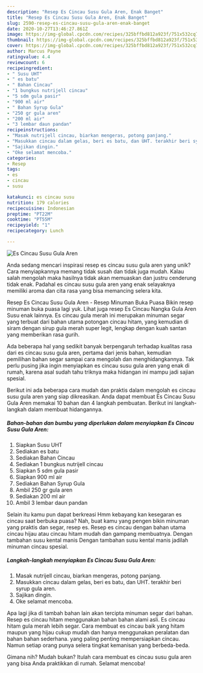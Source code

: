 ```yaml
---
description: "Resep Es Cincau Susu Gula Aren, Enak Banget"
title: "Resep Es Cincau Susu Gula Aren, Enak Banget"
slug: 2590-resep-es-cincau-susu-gula-aren-enak-banget
date: 2020-10-27T13:46:27.861Z
image: https://img-global.cpcdn.com/recipes/325bffbd812a923f/751x532cq70/es-cincau-susu-gula-aren-foto-resep-utama.jpg
thumbnail: https://img-global.cpcdn.com/recipes/325bffbd812a923f/751x532cq70/es-cincau-susu-gula-aren-foto-resep-utama.jpg
cover: https://img-global.cpcdn.com/recipes/325bffbd812a923f/751x532cq70/es-cincau-susu-gula-aren-foto-resep-utama.jpg
author: Marcus Payne
ratingvalue: 4.4
reviewcount: 6
recipeingredient:
- " Susu UHT"
- " es batu"
- " Bahan Cincau"
- "1 bungkus nutrijell cincau"
- "5 sdm gula pasir"
- "900 ml air"
- " Bahan Syrup Gula"
- "250 gr gula aren"
- "200 ml air"
- "3 lembar daun pandan"
recipeinstructions:
- "Masak nutrijell cincau, biarkan mengeras, potong panjang."
- "Masukkan cincau dalam gelas, beri es batu, dan UHT. terakhir beri syrup gula aren."
- "Sajikan dingin."
- "Oke selamat mencoba."
categories:
- Resep
tags:
- es
- cincau
- susu

katakunci: es cincau susu 
nutrition: 179 calories
recipecuisine: Indonesian
preptime: "PT22M"
cooktime: "PT55M"
recipeyield: "1"
recipecategory: Lunch

---
```



![Es Cincau Susu Gula Aren](https://img-global.cpcdn.com/recipes/325bffbd812a923f/751x532cq70/es-cincau-susu-gula-aren-foto-resep-utama.jpg)

Anda sedang mencari inspirasi resep es cincau susu gula aren yang unik? Cara menyiapkannya memang tidak susah dan tidak juga mudah. Kalau salah mengolah maka hasilnya tidak akan memuaskan dan justru cenderung tidak enak. Padahal es cincau susu gula aren yang enak selayaknya memiliki aroma dan cita rasa yang bisa memancing selera kita.

Resep Es Cincau Susu Gula Aren - Resep Minuman Buka Puasa Bikin resep minuman buka puasa lagi yuk. Lihat juga resep Es Cincau Nangka Gula Aren Susu enak lainnya. Es cincau gula merah ini merupakan minuman segar yang terbuat dari bahan utama potongan cincau hitam, yang kemudian di siram dengan sirup gula merah super legit, lengkap dengan kuah santan yang memberikan rasa gurih.

Ada beberapa hal yang sedikit banyak berpengaruh terhadap kualitas rasa dari es cincau susu gula aren, pertama dari jenis bahan, kemudian pemilihan bahan segar sampai cara mengolah dan menghidangkannya. Tak perlu pusing jika ingin menyiapkan es cincau susu gula aren yang enak di rumah, karena asal sudah tahu triknya maka hidangan ini mampu jadi sajian spesial.


Berikut ini ada beberapa cara mudah dan praktis dalam mengolah es cincau susu gula aren yang siap dikreasikan. Anda dapat membuat Es Cincau Susu Gula Aren memakai 10 bahan dan 4 langkah pembuatan. Berikut ini langkah-langkah dalam membuat hidangannya.

<!--inarticleads1-->

##### Bahan-bahan dan bumbu yang diperlukan dalam menyiapkan Es Cincau Susu Gula Aren:

1. Siapkan  Susu UHT
1. Sediakan  es batu
1. Sediakan  Bahan Cincau
1. Sediakan 1 bungkus nutrijell cincau
1. Siapkan 5 sdm gula pasir
1. Siapkan 900 ml air
1. Sediakan  Bahan Syrup Gula
1. Ambil 250 gr gula aren
1. Sediakan 200 ml air
1. Ambil 3 lembar daun pandan


Selain itu kamu pun dapat berkreasi Hmm kebayang kan kesegaran es cincau saat berbuka puasa? Nah, buat kamu yang pengen bikin minuman yang praktis dan segar, resep es. Resep es cincau dengan bahan utama cincau hijau atau cincau hitam mudah dan gampang membuatnya. Dengan tambahan susu kental manis Dengan tambahan susu kental manis jadilah minuman cincau spesial. 

<!--inarticleads2-->

##### Langkah-langkah menyiapkan Es Cincau Susu Gula Aren:

1. Masak nutrijell cincau, biarkan mengeras, potong panjang.
1. Masukkan cincau dalam gelas, beri es batu, dan UHT. terakhir beri syrup gula aren.
1. Sajikan dingin.
1. Oke selamat mencoba.


Apa lagi jika di tambah bahan lain akan tercipta minuman segar dari bahan. Resep es cincau hitam menggunakan bahan bahan alami asli. Es cincau hitam gula merah lebih segar. Cara membuat es cincau baik yang hitam maupun yang hijau cukup mudah dan hanya menggunakan peralatan dan bahan bahan sederhana. yang paling penting mempersiapkan cincau. Namun setiap orang punya selera tingkat kemanisan yang berbeda-beda. 

Gimana nih? Mudah bukan? Itulah cara membuat es cincau susu gula aren yang bisa Anda praktikkan di rumah. Selamat mencoba!
